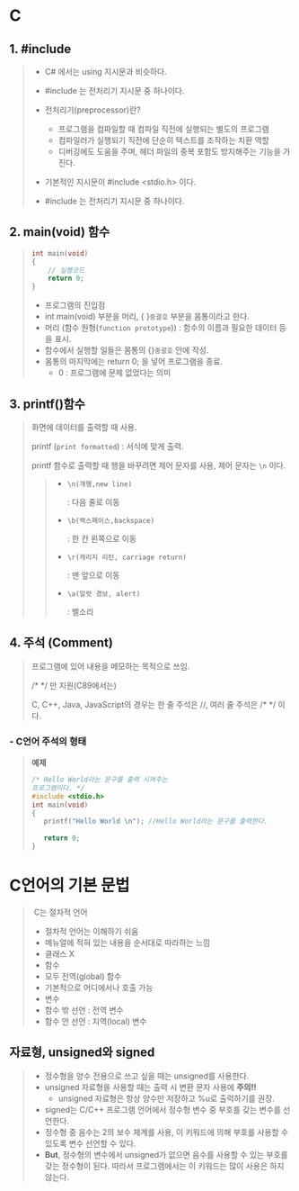 # C

## 1. #include 

> * C# 에서는 using 지시문과 비슷하다.
> * #include 는 전처리기 지시문 중 하나이다. 
> * 전처리기(preprocessor)란?	
>   * 프로그램을 컴파일할 때 컴파일 직전에 실행되는 별도의 프로그램 
>   * 컴파일러가 실행되기 직전에 단순히 텍스트를 조작하는 치환 역할
>   * 디버깅에도 도움을 주며, 헤더 파일의 중복 포함도 방지해주는 기능을 가진다.
> * 기본적인 지시문이 #include <stdio.h> 이다.
>
> * #include 는 전처리기 지시문 중 하나이다. 



## 2. main(void) 함수

> ```c
> int main(void)
> {
>     // 실행코드
>     return 0;
> }
> ```
>
> * 프로그램의 진입점
> * int main(void) 부분을 머리, { }```중괄호``` 부분을 몸통이라고 한다.
> * 머리 (함수 원형(```function prototype```)) : 함수의 이름과 필요한 데이터 등을 표시.
> * 함수에서 실행할 일들은 몸통의 {}```중괄호``` 안에 작성.
> * 몸통의 마지막에는 return 0; 을 넣어 프로그램을 종료.
>   * 0 : 프로그램에 문제 없었다는 의미



## 3. printf()함수

>화면에 데이터를 출력할 때 사용.
>
>printf  (``print formatted``) : 서식에 맞게 출력.
>
>printf 함수로 출력할 때 행을 바꾸려면 제어 문자를 사용, 제어 문자는 ``\n`` 이다.
>
>
>
>> * ```\n(개행,new line)``` 
>>
>>   : 다음 줄로 이동
>>
>> * ```\b(백스페이스,backspace)```
>>
>>   : 한 칸 왼쪽으로 이동
>>
>> * ```\r(캐리지 리턴, carriage return)```
>>
>>   : 맨 앞으로 이동
>>
>> * ```\a(알럿 경보, alert)```
>>
>>   : 벨소리



## 4. 주석 (Comment)

> 프로그램에 있어 내용을 메모하는 목적으로 쓰임.
>
> /* */ 만 지원(C89에서는)
>
> C, C++, Java, JavaScript의 경우는 한 줄 주석은 //, 여러 줄 주석은 /* */ 이다.



### - C언어 주석의 형태

>**예제**
>
>```C  
>/* Hello World라는 문구를 출력 시켜주는
>프로그램이다. */
>#include <stdio.h>
>int main(void)
>{
>    printf("Hello World \n"); //Hello World라는 문구를 출력한다.
>	
>    return 0;
>}
>```



# C언어의 기본 문법

>​       C는 절차적 언어
>
>* 절차적 언어는 이해하기 쉬움
>  * 메뉴얼에 적혀 있는 내용을 순서대로 따라하는 느낌
>* 클래스 X
>* 함수
>  * 모두 전역(global) 함수
>  * 기본적으로 어디에서나 호출 가능
>* 변수
>  * 함수 밖 선언 : 전역 변수
>  * 함수 안 선언 : 지역(local) 변수

## 자료형, unsigned와 signed

>* 정수형을 양수 전용으로 쓰고 싶을 때는 unsigned를 사용한다.
>  * unsigned 자료형을 사용할 때는 출력 시 변환 문자 사용에 **주의!!**
>    * unsigned 자료형은 항상 양수만 저장하고 %u로 출력하기를 권장.
>* signed는 C/C++ 프로그램 언어에서 정수형 변수 중 부호를 갖는 변수를 선언한다. 
>* 정수형 중 음수는 2의 보수 체계를 사용, 이 키워드에 의해 부호를 사용할 수 있도록 변수 선언할 수 있다. 
>  * **But**, 정수형의 변수에서 unsigned가 없으면 음수를 사용할 수 있는 부호를 갖는 정수형이 된다.      따라서 프로그램에서는 이 키워드는 많이 사용은 하지 않는다.